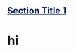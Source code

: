 <div id="accordion" class="accordionMajor accordionLight ui-accordion ui-widget ui-helper-reset ui-accordion-icons" role="tablist">
    <h3 class="ui-accordion-header ui-helper-reset ui-state-default ui-corner-all" role="tab" aria-expanded="true" aria-selected="true" tabindex="0"><span class="ui-icon ui-icon-triangle-1-e"></span><a style="color: rgb(1, 28, 79);" href="#" tabindex="-1"><span style="font-size: 1.2em;">Section Title 1</span></a></h3>
    <div class="ui-accordion-content ui-helper-reset ui-widget-content ui-corner-bottom" role="tabpanel" style="display: none; overflow: auto; padding-top: 15.4px; padding-bottom: 15.4px;">
        Content to hide
    </div>

</div>
<h1><p>
hi</p></h1>
